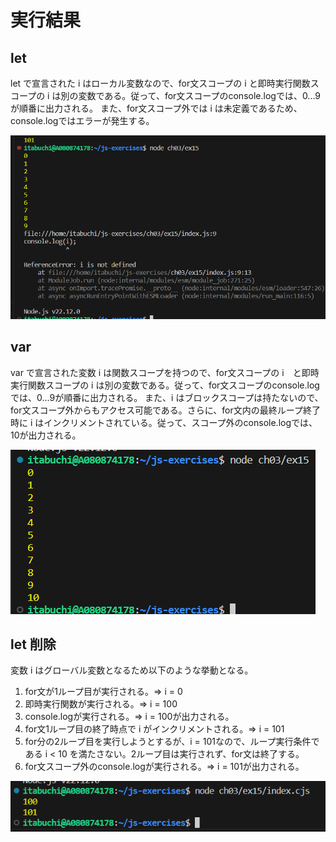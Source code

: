 # 実行結果

## let

let で宣言された i はローカル変数なので、for文スコープの i と即時実行関数スコープの i は別の変数である。従って、for文スコープのconsole.logでは、0...9が順番に出力される。
また、for文スコープ外では i は未定義であるため、console.logではエラーが発生する。

![Alt text](image.png)

## var

var で宣言された変数 i は関数スコープを持つので、for文スコープの i　と即時実行関数スコープの i は別の変数である。従って、for文スコープのconsole.logでは、0...9が順番に出力される。
また、i はブロックスコープは持たないので、for文スコープ外からもアクセス可能である。さらに、for文内の最終ループ終了時に i はインクリメントされている。従って、スコープ外のconsole.logでは、10が出力される。

![Alt text](image-1.png)

## let 削除

変数 i はグローバル変数となるため以下のような挙動となる。

1. for文が1ループ目が実行される。=> i = 0
2. 即時実行関数が実行される。=> i = 100
3. console.logが実行される。=> i = 100が出力される。
4. for文1ループ目の終了時点で i がインクリメントされる。=> i = 101
5. for分の2ループ目を実行しようとするが、i = 101なので、ループ実行条件である i < 10 を満たさない。2ループ目は実行されず、for文は終了する。
6. for文スコープ外のconsole.logが実行される。=> i = 101が出力される。

![Alt text](image-2.png)
